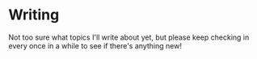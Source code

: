 # Writing

Not too sure what topics I'll write about yet, but please keep checking in every once in a while to see if there's anything new! 